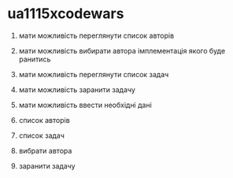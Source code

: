 # ua1115xcodewars


1) мати можливість переглянути список авторів
2) мати можливість вибирати автора імплементація якого буде ранитись
3) мати можливість переглянути список задач
4) мати можливість заранити задачу
5) мати можливість ввести необхідні дані


1) список авторів
2) список задач
3) вибрати автора
4) заранити задачу
